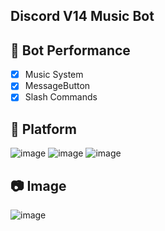 ## Discord V14 Music Bot

## 📑 Bot Performance

- [x] Music System
- [x] MessageButton
- [x] Slash Commands

## 🔗 Platform
![image](https://user-images.githubusercontent.com/93944142/196050222-640d6c0e-da1d-46c7-95d8-544f66a997cf.png)
![image](https://user-images.githubusercontent.com/93944142/196050226-e877002a-cbdb-419d-b1d3-449b370813bc.png)
![image](https://user-images.githubusercontent.com/93944142/196050243-7efb55f3-99c7-4cce-aabb-1a3e844357d7.png)

## 📷 Image
![image](https://user-images.githubusercontent.com/93944142/197290115-b4497988-e53d-4227-89f9-5f0fa5078ddf.png)

